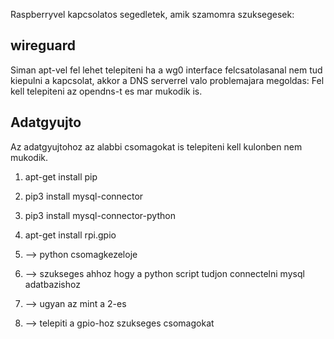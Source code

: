 Raspberryvel kapcsolatos segedletek, amik szamomra szuksegesek:

## wireguard 
Siman apt-vel fel lehet telepiteni ha a wg0 interface felcsatolasanal nem tud kiepulni a kapcsolat, akkor a DNS serverrel valo problemajara megoldas:
Fel kell telepiteni az opendns-t es mar mukodik is. 

## Adatgyujto
Az adatgyujtohoz az alabbi csomagokat is telepiteni kell kulonben nem mukodik.

1. apt-get install pip
2. pip3 install mysql-connector
3. pip3 install mysql-connector-python
4. apt-get install rpi.gpio

1. --> python csomagkezeloje
2. --> szukseges ahhoz hogy a python script tudjon connectelni mysql adatbazishoz
3. --> ugyan az mint a 2-es
4. --> telepiti a gpio-hoz szukseges csomagokat
